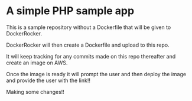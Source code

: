 # A simple PHP sample app
This is a sample repository without a Dockerfile that will be given to DockerRocker.

DockerRocker will then create a Dockerfile and upload to this repo.

It will keep tracking for any commits made on this repo thereafter and create an image on AWS.

Once the image is ready it will prompt the user and then deploy the image and provide the user with the link!!


Making some changes!!
